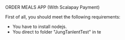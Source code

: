 ORDER MEALS APP (With Scalapay Payment)

First of all, you should meet the following requirements:
* You have to install nodejs.
* You direct to folder "JungTanlentTest" in te

